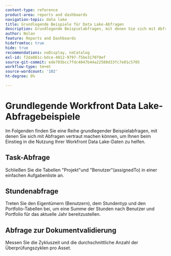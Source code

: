 ```yaml
---
content-type: reference
product-area: reports and dashboards
navigation-topic: data lake
title: Grundlegende Beispiele für Data Lake-Abfragen
description: Grundlegende Beispielabfragen, mit denen Sie sich mit Abfragen vertraut machen können.
author: Nolan
feature: Reports and Dashboards
hidefromtoc: true
hide: true
recommendations: noDisplay, noCatalog
exl-id: f2da081c-bdce-4012-9797-75be317079ef
source-git-commit: ede703bcc7fdc4047b44a22580d33fc7e01c5705
workflow-type: tm+mt
source-wordcount: '102'
ht-degree: 0%

---
```


# Grundlegende Workfront Data Lake-Abfragebeispiele

Im Folgenden finden Sie eine Reihe grundlegender Beispielabfragen, mit denen Sie sich mit Abfragen vertraut machen können, um Ihnen beim Einstieg in die Nutzung Ihrer Workfront Data Lake-Daten zu helfen.

## Task-Abfrage

Schließen Sie die Tabellen &quot;Projekt&quot;und &quot;Benutzer&quot;(assignedTo) in einer einfachen Aufgabenliste an.



## Stundenabfrage

Treten Sie den Eigentümern (Benutzern), dem Stundentyp und den Portfolio-Tabellen bei, um eine Summe der Stunden nach Benutzer und Portfolio für das aktuelle Jahr bereitzustellen.



## Abfrage zur Dokumentvalidierung

Messen Sie die Zykluszeit und die durchschnittliche Anzahl der Überprüfungszyklen pro Asset.
